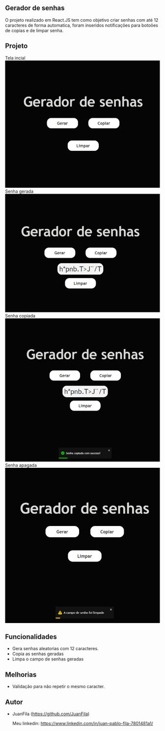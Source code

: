 
## Gerador de senhas

O projeto realizado em React.JS tem como objetivo criar senhas com até 12 caracteres de forma automatica, foram inseridos notificações para botoões de copias e de limpar senha.

## Projeto

Tela incial
<img src="./src/assets/home.PNG"/>
Senha gerada
<img src="./src/assets/generator.PNG"/>
Senha copiada
<img src="./src/assets/copy.PNG"/>
Senha apagada
<img src="./src/assets/clear.PNG"/>


## Funcionalidades

- Gera senhas aleatorias com 12 caracteres.
- Copia as senhas geradas
- Limpa o campo de senhas geradas


## Melhorias

- Validação para não repetir o mesmo caracter.

## Autor

- JuanFila (https://github.com/JuanFila)

  Meu linkedin: https://www.linkedin.com/in/juan-pablo-fila-7801481a1/